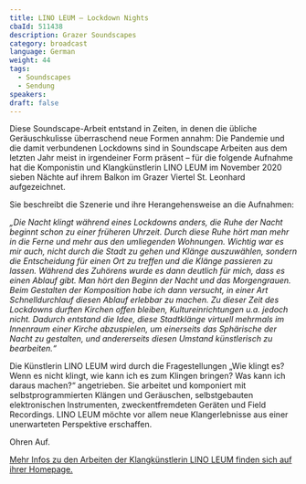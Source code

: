 ```yaml
---
title: LINO LEUM – Lockdown Nights
cbaId: 511438
description: Grazer Soundscapes
category: broadcast
language: German
weight: 44
tags:
  - Soundscapes
  - Sendung
speakers:
draft: false
---
```

Diese Soundscape-Arbeit entstand in Zeiten, in denen die übliche Geräuschkulisse überraschend neue Formen annahm: Die Pandemie und die damit verbundenen Lockdowns sind in Soundscape Arbeiten aus dem letzten Jahr meist in irgendeiner Form präsent – für die folgende Aufnahme hat die Komponistin und Klangkünstlerin LINO LEUM im November 2020 sieben Nächte auf ihrem Balkon im Grazer Viertel St. Leonhard aufgezeichnet.

Sie beschreibt die Szenerie und ihre Herangehensweise an die Aufnahmen:

*„Die Nacht klingt während eines Lockdowns anders, die Ruhe der Nacht beginnt schon zu einer früheren Uhrzeit. Durch diese Ruhe hört man mehr in die Ferne und mehr aus den umliegenden Wohnungen. Wichtig war es mir auch, nicht durch die Stadt zu gehen und Klänge auszuwählen, sondern die Entscheidung für einen Ort zu treffen und die Klänge passieren zu lassen. Während des Zuhörens wurde es dann deutlich für mich, dass es einen Ablauf gibt. Man hört den Beginn der Nacht und das Morgengrauen. Beim Gestalten der Komposition habe ich dann versucht, in einer Art Schnelldurchlauf diesen Ablauf erlebbar zu machen. Zu dieser Zeit des Lockdowns durften Kirchen offen bleiben, Kultureinrichtungen u.a. jedoch nicht. Dadurch entstand die Idee, diese Stadtklänge virtuell mehrmals im Innenraum einer Kirche abzuspielen, um einerseits das Sphärische der Nacht zu gestalten, und andererseits diesen Umstand künstlerisch zu bearbeiten.“*

Die Künstlerin LINO LEUM wird durch die Fragestellungen „Wie klingt es? Wenn es nicht klingt, wie kann ich es zum Klingen bringen? Was kann ich daraus machen?“ angetrieben. Sie arbeitet und komponiert mit selbstprogrammierten Klängen und Geräuschen, selbstgebauten elektronischen Instrumenten, zweckentfremdeten Geräten und Field Recordings. LINO LEUM möchte vor allem neue Klangerlebnisse aus einer unerwarteten Perspektive erschaffen.

Ohren Auf.

[Mehr Infos zu den Arbeiten der Klangkünstlerin LINO LEUM finden sich auf ihrer Homepage.](http://world-of-lino-leum.com/)
